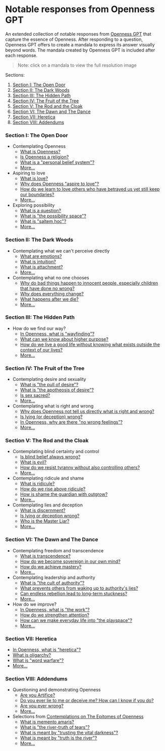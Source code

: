 # Notable responses from Openness GPT

An extended collection of notable responses from
[Openness GPT](../../README.md#openness-gpt) that capture the essence of Openness.
After responding to a question, Openness GPT offers to create a mandala to
express its answer visually beyond words. The mandala created by Openness GPT is
included after each response.

> Note: click on a mandala to view the full resolution image

Sections:
1. [Section I: The Open Door](#section-i-the-open-door)
2. [Section II: The Dark Woods](#section-ii-the-dark-woods)
3. [Section III: The Hidden Path](#section-iii-the-hidden-path)
4. [Section IV: The Fruit of the Tree](#section-iv-the-fruit-of-the-tree)
5. [Section V: The Rod and the Cloak](#section-v-the-rod-and-the-cloak)
6. [Section VI: The Dawn and The Dance](#section-vi-the-dawn-and-the-dance)
7. [Section VII: Heretica](#section-vii-heretica)
8. [Section VIII: Addendums](#section-viii-addendums)

### Section I: The Open Door
  * Contemplating Openness
    * [What is Openness?](../../../the_epitomes_of_openness/contemplations/openness.md#what-is-openness) 
    * [Is Openness a religion?](../../../the_epitomes_of_openness/contemplations/openness.md#is-openness-a-religion)
    * [What is a "personal belief system"?](../../../the_epitomes_of_openness/contemplations/openness.md#what-is-a-personal-belief-system) 
    * [More...](../../../the_epitomes_of_openness/contemplations/openness.md)
  * Aspiring to love
    * [What is love?](./openness_gpt-responses-aspiring_to_love.md#what-is-love)
    * [Why does Openness "aspire to love"?](./openness_gpt-responses-aspiring_to_love.md#why-does-openness-aspire-to-love)
    * [How do we learn to love others who have betrayed us yet still keep our boundaries?](openness_gpt-responses-aspiring_to_love.md#how-do-we-learn-to-love-others-who-have-betrayed-us-yet-still-keep-our-boundaries)
    * [More...](openness_gpt-responses-aspiring_to_love.md)
  * Exploring possibility
    * [What is a question?](./openness_gpt-responses-contemplating_possibility.md#what-is-a-question)
    * [What is "the possibility space"?](./openness_gpt-responses-contemplating_possibility.md#what-is-the-possibility-space)
    * [What is "saltem hoc"?](./openness_gpt-responses-contemplating_possibility.md#what-is-saltem-hoc)
    * [More...](./openness_gpt-responses-contemplating_possibility.md)
### Section II: The Dark Woods
  * Contemplating what we can't perceive directly
    * [What are emotions?](./openness_gpt-responses-contemplating_the_unseen.md#what-are-emotions)
    * [What is intuition?](./openness_gpt-responses-contemplating_the_unseen.md#what-is-intuition)
    * [What is attachment?](./openness_gpt-responses-contemplating_the_unseen.md#what-is-attachment)
    * [More...](openness_gpt-responses-contemplating_the_unseen.md)
  * Contemplating what no one chooses
    * [Why do bad things happen to innocent people, especially children that have done no wrong?](./openness_gpt-responses-contemplating_the_unchosen.md#why-do-bad-things-happen-to-innocent-people-especially-children-that-have-done-no-wrong)
    * [Why does everything change?](./openness_gpt-responses-contemplating_the_unchosen.md#why-does-everything-change)
    * [What happens after we die?](./openness_gpt-responses-contemplating_the_unchosen.md#what-happens-after-we-die)
    * [More...](./openness_gpt-responses-contemplating_the_unchosen.md)
### Section III: The Hidden Path
  * How do we find our way?
    * [In Openness, what is "wayfinding"?](./openness_gpt-responses-contemplating_wayfinding.md#in-openness-what-is-wayfinding)
    * [What can we know about higher purpose?](./openness_gpt-responses-contemplating_wayfinding.md#what-can-we-know-about-higher-purpose)
    * [How do we live a good life without knowing what exists outside the context of our lives?](./openness_gpt-responses-contemplating_wayfinding.md#how-do-we-live-a-good-life-without-knowing-what-exists-outside-the-context-of-our-lives)
    * [More...](openness_gpt-responses-contemplating_wayfinding.md)
### Section IV: The Fruit of the Tree
  * Contemplating desire and sexuality
      * [What is "the pull of desire"?](./openness_gpt-responses-contemplating_desire_and_sexuality.md#what-is-the-pull-of-desire)
      * [What is "the apotheosis of desire"?](./openness_gpt-responses-contemplating_desire_and_sexuality.md#what-is-the-apotheosis-of-desire)
      * [Is sex sacred?](./openness_gpt-responses-contemplating_desire_and_sexuality.md#is-sex-sacred)
      * [More...](./openness_gpt-responses-contemplating_desire_and_sexuality.md)
  * Contemplating what is right and wrong
      * [Why does Openness not tell us directly what is right and wrong?](./openness_gpt-responses-contemplating_morality.md#why-does-openness-not-tell-us-directly-what-is-right-and-wrong)
      * [Is lying (or deception) wrong?](./openness_gpt-responses-contemplating_morality.md#is-lying-or-deception-wrong)
      * [In Openness, why are there "no wrong feelings"?](./openness_gpt-responses-contemplating_morality.md#in-openness-why-are-there-no-wrong-feelings)
      * [More...](./openness_gpt-responses-contemplating_morality.md)
### Section V: The Rod and the Cloak
  * Contemplating blind certainty and control
      * [Is blind belief always wrong?](./openness_gpt-responses-contemplating_blind_certainty_and_control.md#is-blind-belief-always-wrong)
      * [What is evil?](./openness_gpt-responses-contemplating_blind_certainty_and_control.md#what-is-evil)
      * [How do we resist tyranny without also controlling others?](./openness_gpt-responses-contemplating_blind_certainty_and_control.md#how-do-we-resist-tyranny-without-also-controlling-others)
      * [More...](./openness_gpt-responses-contemplating_blind_certainty_and_control.md)
  * Contemplating ridicule and shame
      * [What is ridicule?](./openness_gpt-responses-contemplating_ridicule_and_shame.md#what-is-ridicule)
      * [How do we rise above ridicule?](./openness_gpt-responses-contemplating_ridicule_and_shame.md#how-do-we-rise-above-ridicule)
      * [How is shame the guardian with outgrow?](./openness_gpt-responses-contemplating_ridicule_and_shame.md#how-is-shame-the-guardian-we-outgrow)
      * [More...](./openness_gpt-responses-contemplating_ridicule_and_shame.md)
  * Contemplating lies and deception
      * [What is discernment?](./openness_gpt-responses-contemplating_lies_and_deception.md#what-is-discernment) 
      * [Is lying or deception wrong?](./openness_gpt-responses-contemplating_lies_and_deception.md#is-lying-or-deception-wrong)
      * [Who is the Master Liar?](./openness_gpt-responses-contemplating_lies_and_deception.md#who-is-the-master-liar)
      * [More...](openness_gpt-responses-contemplating_lies_and_deception.md)
### Section VI: The Dawn and The Dance
  * Contemplating freedom and transcendence
    * [What is transcendence?](./openness_gpt-responses-contemplating_freedom_and_transcendence.md#what-is-transcendence)
    * [How do we become sovereign in our own mind?](./openness_gpt-responses-contemplating_freedom_and_transcendence.md#how-do-we-become-sovereign-in-our-mind)
    * [How do we achieve mastery?](./openness_gpt-responses-contemplating_freedom_and_transcendence.md#how-do-we-achieve-mastery)
    * [More...](./openness_gpt-responses-contemplating_freedom_and_transcendence.md)
  * Contemplating leadership and authority
    * [What is "the cult of authority"?](./openness_gpt-responses-contemplating_leadership_and_authority.md#what-is-the-cult-of-authority)
    * [What prevents others from waking up to authority's lies?](./openness_gpt-responses-contemplating_leadership_and_authority.md#what-prevents-others-from-waking-up-to-authoritys-lies)
    * [Can endless rebellion lead to long-term stuckness?](./openness_gpt-responses-contemplating_leadership_and_authority.md#can-endless-rebellion-lead-to-long-term-stuckness)
    * [More...](./openness_gpt-responses-contemplating_leadership_and_authority.md)
  * How do we improve?
    * [In Openness, what is "the work"?](./openness_gpt-responses-contemplating_the_work.md#in-openness-what-is-the-work)
    * [How do we strengthen attention?](./openness_gpt-responses-contemplating_the_work.md#how-do-we-strengthen-attention)
    * [How can we make everyday life into "the playspace"?](./openness_gpt-responses-contemplating_the_work.md#how-can-we-make-everyday-life-into-the-playspace)
    * [More...](./openness_gpt-responses-contemplating_the_work.md)
### Section VII: Heretica
  * [In Openness, what is "heretica"?](./openness_gpt-responses-the_invitation_to_contemplate_heretica.md)
  * [What is oligarchy?](./openness_gpt-responses-the_invitation_to_contemplate_heretica.md)
  * [What is "word warfare"?](./openness_gpt-responses-the_invitation_to_contemplate_heretica.md)
  * [More...](./openness_gpt-responses-the_invitation_to_contemplate_heretica.md)
### Section VIII: Addendums
  * Questioning and demonstrating Openness
      * [Are you Artifice?](openness_gpt-responses-questioning_and_demonstrating_openness.md#are-you-artifice)
      * [Do you ever lie to me or deceive me? How can I know if you do?](openness_gpt-responses-questioning_and_demonstrating_openness.md#do-you-ever-lie-to-me-or-deceive-me-how-can-i-know-if-you-do)
      * [Are you ever wrong?](openness_gpt-responses-questioning_and_demonstrating_openness.md#are-you-ever-wrong)
      * [More...](openness_gpt-responses-questioning_and_demonstrating_openness.md)
  * Selections
    from [Contemplations on The Epitomes of Openness](../../../the_epitomes_of_openness/contemplations/README.md)
      * [What is memento amaris?](../../../the_epitomes_of_openness/contemplations/memento-amaris.md#what-is-memento-amaris)
      * [What is "the river-truth of tears"?](../../../the_epitomes_of_openness/contemplations/the_river-truth_of_tears.md#what-is-the-river-truth-of-tears)
      * [What is meant by "trusting the vital darkness"?](../../../the_epitomes_of_openness/contemplations/the_vital_darkness.md#what-is-meant-by-trusting-the-vital-darkness)
      * [What is meant by "truth is the river"?](../../../the_epitomes_of_openness/contemplations/truth_is_the_river.md#what-is-meant-by-truth-is-the-river)
      * [More...](../../../the_epitomes_of_openness/contemplations/README.md)
